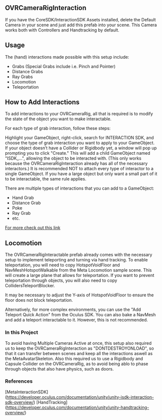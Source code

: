 ## OVRCameraRigInteraction

If you have the CoreSDK/InteractionSDK Assets installed, delete the Default Camera in your scene and just add this prefab into your scene. This Camera works both with Controllers and Handtracking by default.



## Usage
The (hand) interactions made possible with this setup include:

* Grabs (Special Grabs include i.e. Pinch and Pointer)
* Distance Grabs
* Ray Grabs
* Locomotion
* Teleportation

## How to Add Interactions
To add interactions to your OVRCameraRig, all that is required is to modify the state of the object you want to make interactable.

For each type of grab interaction, follow these steps:

Highlight your GameObject, right-click, search for INTERACTION SDK, and choose the type of grab interaction you want to apply to your GameObject.
If your object doesn’t have a Collider or Rigidbody yet, a window will pop up prompting you to click "Create." This will add a child GameObject named "ISDK_...", allowing the object to be interacted with. (This only works because the OVRCameraRigInteraction already has all of the necessary interactors.)
It is recommended NOT to attach every type of interactor to a single GameObject. If you have a large object but only want a small part of it to be interactable, the same rule applies.

There are multiple types of interactions that you can add to a GameObject:
* Hand Grab
* Distance Grab
* Poke
* Ray Grab
* etc.

[For more check out this link](https://developers.meta.com/horizon/documentation/unity/unity-isdk-interaction-sdk-overview/)

## Locomotion

The OVRCameraRigInteractable prefab already comes with the necessary setup to implement teleporting and turning via hand tracking.
To enable teleportation, you will need to copy HotspotVoidFloor and NavMeshHotspotWalkable from the Meta Locomotion sample scene. This will create a large plane that allows for teleportation. If you want to prevent teleportation through objects, you will also need to copy CollidersTeleportBlocker.

It may be necessary to adjust the Y-axis of HotspotVoidFloor to ensure the floor does not block teleportation.

Alternatively, for more complex environments, you can use the "Add Teleport Quick Action" from the Oculus SDK. You can also bake a NavMesh and add a teleport interactable to it. However, this is not recommended.

### In this Project
To avoid having Multiple Cameras Active at once, this setup also required us to keep the OVRCameraRigInteraction as "DONTDESTROYONLOAD", so that it can transfer between scenes and keep all the interactions aswell as the MetaAvatarSkeleton. Also this required us to use a Rigidbody and Capsule Collider on the OVRCameraRig, as to avoid being ablo to phase through objects that also have physics, such as doors.

### References
[MetaInteractionSDK] (https://developer.oculus.com/documentation/unity/unity-isdk-interaction-sdk-overview/)
[HandTracking] (https://developer.oculus.com/documentation/unity/unity-handtracking-overview/)
